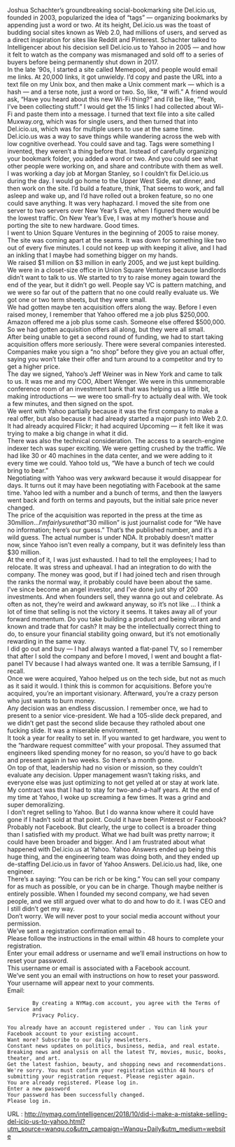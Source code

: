  Joshua Schachter’s groundbreaking social-bookmarking site Del.icio.us, founded in 2003, popularized the idea of “tags” — organizing bookmarks by appending just a word or two. At its height, Del.icio.us was the toast of budding social sites known as Web 2.0, had millions of users, and served as a direct inspiration for sites like Reddit and Pinterest. Schachter talked to Intelligencer about his decision sell Del.icio.us to Yahoo in 2005 — and how it felt to watch as the company was mismanaged and sold off to a series of buyers before being permanently shut down in 2017.  
    In the late ’90s, I started a site called Memepool, and people would email me links. At 20,000 links, it got unwieldy. I’d copy and paste the URL into a text file on my Unix box, and then make a Unix comment mark — which is a hash — and a terse note, just a word or two. So, like, “# wifi.” A friend would ask, “Have you heard about this new Wi-Fi thing?” and I’d be like, “Yeah, I’ve been collecting stuff.” I would get the 15 links I had collected about Wi-Fi and paste them into a message. I turned that text file into a site called Muxway.org, which was for single users, and then turned that into Del.icio.us, which was for multiple users to use at the same time.  
    Del.icio.us was a way to save things while wandering across the web with low cognitive overhead. You could save and tag. Tags were something I invented, they weren’t a thing before that. Instead of carefully organizing your bookmark folder, you added a word or two. And you could see what other people were working on, and share and contribute with them as well.  
    I was working a day job at Morgan Stanley, so I couldn’t fix Del.icio.us during the day. I would go home to the Upper West Side, eat dinner, and then work on the site. I’d build a feature, think, That seems to work, and fall asleep and wake up, and I’d have rolled out a broken feature, so no one could save anything. It was very haphazard. I moved the site from one server to two servers over New Year’s Eve, when I figured there would be the lowest traffic. On New Year’s Eve, I was at my mother’s house and porting the site to new hardware. Good times.  
    I went to Union Square Ventures in the beginning of 2005 to raise money. The site was coming apart at the seams. It was down for something like two out of every five minutes. I could not keep up with keeping it alive, and I had an inkling that I maybe had something bigger on my hands.  
    We raised $1 million on $3 million in early 2005, and we just kept building. We were in a closet-size office in Union Square Ventures because landlords didn’t want to talk to us. We started to try to raise money again toward the end of the year, but it didn’t go well. People say VC is pattern matching, and we were so far out of the pattern that no one could really evaluate us. We got one or two term sheets, but they were small.  
    We had gotten maybe ten acquisition offers along the way. Before I even raised money, I remember that Yahoo offered me a job plus $250,000. Amazon offered me a job plus some cash. Someone else offered $500,000. So we had gotten acquisition offers all along, but they were all small.  
    After being unable to get a second round of funding, we had to start taking acquisition offers more seriously. There were several companies interested. Companies make you sign a “no shop” before they give you an actual offer, saying you won’t take their offer and turn around to a competitor and try to get a higher price.  
    The day we signed, Yahoo’s Jeff Weiner was in New York and came to talk to us. It was me and my COO, Albert Wenger. We were in this unmemorable conference room of an investment bank that was helping us a little bit, making introductions — we were too small-fry to actually deal with. We took a few minutes, and then signed on the spot.  
    We went with Yahoo partially because it was the first company to make a real offer, but also because it had already started a major push into Web 2.0. It had already acquired Flickr; it had acquired Upcoming — it felt like it was trying to make a big change in what it did.  
    There was also the technical consideration. The access to a search-engine indexer tech was super exciting. We were getting crushed by the traffic. We had like 30 or 40 machines in the data center, and we were adding to it every time we could. Yahoo told us, “We have a bunch of tech we could bring to bear.”  
    Negotiating with Yahoo was very awkward because it would disappear for days. It turns out it may have been negotiating with Facebook at the same time. Yahoo led with a number and a bunch of terms, and then the lawyers went back and forth on terms and payouts, but the initial sale price never changed.  
    The price of the acquisition was reported in the press at the time as $30 million … I’m fairly sure that “$30 million” is just journalist code for “We have no information; here’s our guess.” That’s the published number, and it’s a wild guess. The actual number is under NDA. It probably doesn’t matter now, since Yahoo isn’t even really a company, but it was definitely less than $30 million.  
    At the end of it, I was just exhausted. I had to tell the employees; I had to relocate. It was stress and upheaval. I had an integration to do with the company. The money was good, but if I had joined tech and risen through the ranks the normal way, it probably could have been about the same.  
    I’ve since become an angel investor, and I’ve done just shy of 200 investments. And when founders sell, they wanna go out and celebrate. As often as not, they’re weird and awkward anyway, so it’s not like … I think a lot of time that selling is not the victory it seems. It takes away all of your forward momentum. Do you take building a product and being vibrant and known and trade that for cash? It may be the intellectually correct thing to do, to ensure your financial stability going onward, but it’s not emotionally rewarding in the same way.  
    I did go out and buy — I had always wanted a flat-panel TV, so I remember that after I sold the company and before I moved, I went and bought a flat-panel TV because I had always wanted one. It was a terrible Samsung, if I recall.  
    Once we were acquired, Yahoo helped us on the tech side, but not as much as it said it would. I think this is common for acquisitions. Before you’re acquired, you’re an important visionary. Afterward, you’re a crazy person who just wants to burn money.  
    Any decision was an endless discussion. I remember once, we had to present to a senior vice-president. We had a 105-slide deck prepared, and we didn’t get past the second slide because they ratholed about one fucking slide. It was a miserable environment.  
    It took a year for reality to set in. If you wanted to get hardware, you went to the “hardware request committee” with your proposal. They assumed that engineers liked spending money for no reason, so you’d have to go back and present again in two weeks. So there’s a month gone.  
    On top of that, leadership had no vision or mission, so they couldn’t evaluate any decision. Upper management wasn’t taking risks, and everyone else was just optimizing to not get yelled at or stay at work late. My contract was that I had to stay for two-and-a-half years. At the end of my time at Yahoo, I woke up screaming a few times. It was a grind and super demoralizing.  
    I don’t regret selling to Yahoo. But I do wanna know where it could have gone if I hadn’t sold at that point. Could it have been Pinterest or Facebook? Probably not Facebook. But clearly, the urge to collect is a broader thing than I satisfied with my product. What we had built was pretty narrow; it could have been broader and bigger. And I am frustrated about what happened with Del.icio.us at Yahoo. Yahoo Answers ended up being this huge thing, and the engineering team was doing both, and they ended up de-staffing Del.icio.us in favor of Yahoo Answers. Del.icio.us had, like, one engineer.  
    There’s a saying: “You can be rich or be king.” You can sell your company for as much as possible, or you can be in charge. Though maybe neither is entirely possible. When I founded my second company, we had seven people, and we still argued over what to do and how to do it. I was CEO and I still didn’t get my way.  
    Don’t worry. We will never post to your social media account without your permission.  
    We’ve sent a registration confirmation email to .  
    Please follow the instructions in the email within 48 hours to complete your registration.  
    Enter your email address or username and we’ll email instructions on how to reset your password.  
    This username or email is associated with a Facebook account.  
    We’ve sent you an email with instructions on how to reset your password.  
    Your username will appear next to your comments.  
    Email:   
    
            By creating a NYMag.com account, you agree with the Terms of Service and
            Privacy Policy.
            
    You already have an account registered under . You can link your Facebook account to your existing account.  
    Want more? Subscribe to our daily newsletters.  
    Constant news updates on politics, business, media, and real estate.  
    Breaking news and analysis on all the latest TV, movies, music, books, theater, and art.  
    Get the latest fashion, beauty, and shopping news and recommendations.  
    We're sorry. You must confirm your registration within 48 hours of submitting your registration request. Please register again.  
    You are already registered. Please log in.  
    Enter a new password  
    Your password has been successfully changed.  
    Please log in.  
    
  URL : http://nymag.com/intelligencer/2018/10/did-i-make-a-mistake-selling-del-icio-us-to-yahoo.html?utm_source=wanqu.co&utm_campaign=Wanqu+Daily&utm_medium=website